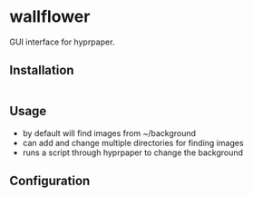 # wallflower

GUI interface for hyprpaper.

## Installation

```bash
```

## Usage

- by default will find images from ~/background
- can add and change multiple directories for finding images
- runs a script through hyprpaper to change the background

## Configuration 
